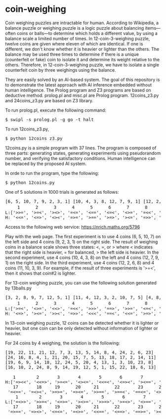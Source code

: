 # coin-weighing
Coin weighing puzzles are intractable for human. 
According to Wikipedia, a balance puzzle or weighing puzzle is a logic puzzle about balancing items—often coins or balls—to determine which holds a different value, by using a balance scale a limited number of times. In 12-coin-3-weighing puzzle, twelve coins are given where eleven of which are identical. If one is different, we don't know whether it is heavier or lighter than the others. The balance may be used three times to determine if there is a unique (counterfeit or fake) coin to isolate it and determine its weight relative to the others. Therefore, in 12-coin-3-weighing puzzle, we have to isolate a single counterfeit coin by three weighings using the balance.

They are easily solved by an AI-based system. 
The goal of this repository is to demonstrate the latest approach with AI inference embedded without human intelligence. 
The Prolog program and Z3 programs are based on deductive method. prolog.pl and misc.pl are Prolog program. 12coins_z3.py and 24coins_z3.py are based on Z3 library.

To run prolog.pl, execute the following command:
<pre>
$ swipl -s prolog.pl -g go -t halt
</pre>
To run 12coins_z3.py, 
<pre>
$ python 12coins_z3.py
</pre>

12coins.py is a simple program with 37 lines. 
The program is composed of three parts: generating states, generating experiments using pseudorandom number, and verifying the satisfactory conditions. 
Human intelligence can be replaced by the proposed AI system.

In orde to run the program, type the following:
<pre>
$ python 12coins.py
</pre>
One of 5 solutions in 1000 trials is generated as follows:
<pre>
[6, 5, 10, 7, 9, 2, 3, 1] [10, 4, 3, 8, 12, 7, 9, 1] [12, 2, 6, 8, 11, 10, 3, 9]
　   1      2      3      4      5      6      7      8      9      10     11     12    
L:['>>=', '>=<', '><>', '=<=', '<==', '<=<', '<>=', '=<<', '>>>', '<<>', '==>', '=><', 
H: '<<=', '<=>', '<><', '=>=', '>==', '>=>', '><=', '=>>', '<<<', '>><', '==<', '=<>']
</pre>
Access to the following web service:
https://nrich.maths.org/5796

Play with the web page. The first experiment is to use 4 coins (6, 5, 10, 7) on the left side and 4 coins (9, 2, 3, 1) on the right side.
The result of weighing coins in a balance scale shows three states: <, =, or > where < indicates that the right side is heavier, = for balanced, > the left side is heavier.
In the second experiment, use 4 coins (10, 4, 3, 8) on the left and 4 coins (12, 7, 9, 1) on the right side.
In the third experiment, use 4 coins (12, 2, 6, 8) and 4 coins (11, 10, 3, 9).
For example, if the result of three experiments is '>=<', then it shows that coin#2 is lighter.

For 13-coin weighing puzzle, you can use the following solution generated by 13balls.py
<pre>
[3, 2, 8, 9, 7, 12, 5, 1] [11, 4, 12, 3, 2, 10, 7, 5] [4, 8, 12, 1, 11, 6, 5, 3]
　   1      2      3      4      5      6      7      8      9      10     11     12     13
L:['>=<', '<>=', '<<>', '=<<', '>>>', '==>', '>>=', '<=<', '<==', '=>=', '=<>', '><<', '===', 
H: '<=>', '><=', '>><', '=>>', '<<<', '==<', '<<=', '>=>', '>==', '=<=', '=><', '<>>', '===']
</pre>

In 13-coin weighing puzzle, 12 coins can be detected whether it is lighter or heavier, but one coin can be only detected without information of lighter or heavier.


For 24 coins by 4 weighing, the solution is the following:
<pre>
[19, 22, 11, 21, 12, 7, 3, 13, 5, 14, 8, 4, 24, 2, 6, 23]
[24, 16, 8, 4, 1, 21, 20, 15, 7, 5, 13, 18, 17, 2, 14, 11]
[19, 6, 9, 14, 18, 12, 24, 5, 20, 4, 13, 1, 3, 10, 23, 8]
[16, 10, 2, 24, 8, 9, 14, 19, 12, 5, 1, 15, 22, 18, 6, 13]

   1        2       3       4       5       6       7       8       9       10      11      12      13      14      15      16
H:['=><<', '<<=>', '>=<=', '<><=', '<<=<', '<=><', '><==', '<>=>', '==>>', '==<>', '>===', '>=><', '=<<=', '<<>>', '===<', '=>=>', 
   17       18     19      20     21      22       23      24
 '=<==', '=<><', '>=>=', '=><=', '>>==', '>==<', '==<=', '<>>>']
    1        2       3       4       5       6       7       8       9       10      11      12      13      14      15      16
L:['=<>>', '>>=<', '<=>=', '><>=', '>>=>', '>=<>', '<>==', '><=<', '==<<', '==><', '<===', '<=<>', '=>>=', '>><<', '===>', '=<=<', 
   17       18     19      20     21      22       23      24
 '=>==', '=><>', '<=<=', '=<>=', '<<==', '<==>', '==>=', '><<<']
 
 </pre>
